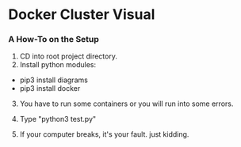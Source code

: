 # Docker Cluster Visual



### A How-To on the Setup
1. CD into root project directory.
2. Install python modules: 
  - pip3 install diagrams
  - pip3 install docker
3. You have to run some containers or you will run into some errors.
4. Type "python3 test.py" 
                          


50. If your computer breaks, it's your fault. just kidding. 
